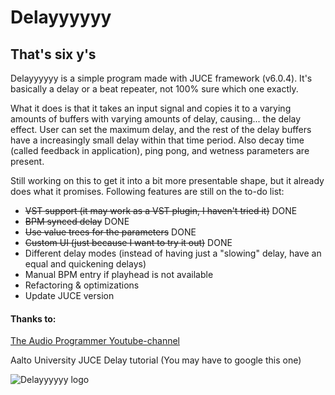 # Delayyyyyy
## That's six y's

Delayyyyyy is a simple program made with JUCE framework (v6.0.4). It's basically a delay or a beat repeater, not 100% sure which one exactly.

What it does is that it takes an input signal and copies it to a varying amounts of buffers with varying amounts of delay, causing... the delay effect. User can set the maximum delay, and the rest of the delay buffers have a increasingly small delay within that time period. Also decay time (called feedback in application), ping pong, and wetness parameters are present.

Still working on this to get it into a bit more presentable shape, but it already does what it promises. Following features are still on the to-do list:
- ~~VST support (it may work as a VST plugin, I haven't tried it)~~ DONE
- ~~BPM synced delay~~ DONE
- ~~Use value trees for the parameters~~ DONE
- ~~Custom UI (just because I want to try it out)~~ DONE
- Different delay modes (instead of having just a "slowing" delay, have an equal and quickening delays)
- Manual BPM entry if playhead is not available
- Refactoring & optimizations
- Update JUCE version

#### Thanks to:

[The Audio Programmer Youtube-channel](https://www.youtube.com/channel/UCpKb02FsH4WH4X_2xhIoJ1A)

Aalto University JUCE Delay tutorial (You may have to google this one)

![Delayyyyyy logo](https://ejaaskel.dev/wp-content/uploads/2021/10/delayyyyyy.jpg "Who names their stuff like this?")

